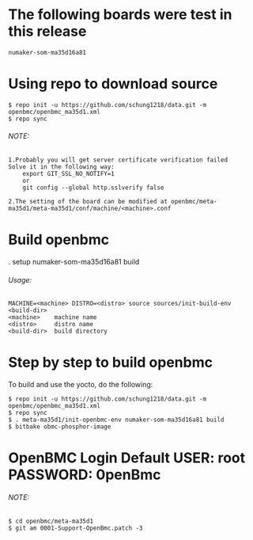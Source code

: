 # The following boards were test in this release
```
numaker-som-ma35d16a81
```
# Using repo to download source
```
$ repo init -u https://github.com/schung1218/data.git -m openbmc/openbmc_ma35d1.xml
$ repo sync
```
###### NOTE: 
```
1.Probably you will get server certificate verification failed
Solve it in the following way: 
	export GIT_SSL_NO_NOTIFY=1
	or
	git config --global http.sslverify false

2.The setting of the board can be modified at openbmc/meta-ma35d1/meta-ma35d1/conf/machine/<machine>.conf
```

# Build openbmc
. setup numaker-som-ma35d16a81 build

###### Usage:
	MACHINE=<machine> DISTRO=<distro> source sources/init-build-env <build-dir>
	<machine>    machine name
	<distro>     distro name
	<build-dir>  build directory

# Step by step to build openbmc
To build and use the yocto, do the following:
```
$ repo init -u https://github.com/schung1218/data.git -m openbmc/openbmc_ma35d1.xml
$ repo sync
$ . meta-ma35d1/init-openbmc-env numaker-som-ma35d16a81 build
$ bitbake obmc-phosphor-image

```

# OpenBMC Login Default USER: root PASSWORD: 0penBmc


###### NOTE:
```
$ cd openbmc/meta-ma35d1
$ git am 0001-Support-OpenBmc.patch -3
